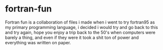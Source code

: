 # fortran-fun
Fortran fun is a collaboration of files i made when i went to try fortran95 as my primary programming language, i decided i would try and go back to this and try again, hope you enjoy a trip back to the 50's when computers were barely a thing, and even if they were it took a shit ton of power and everything was written on paper.
